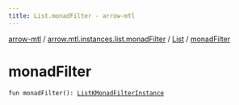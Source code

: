 ```yaml
---
title: List.monadFilter - arrow-mtl
---
```


[arrow-mtl](../../index.html) / [arrow.mtl.instances.list.monadFilter](../index.html) / [List](index.html) / [monadFilter](./monad-filter.html)

# monadFilter

`fun monadFilter(): `[`ListKMonadFilterInstance`](../../arrow.mtl.instances/-list-k-monad-filter-instance/index.html)